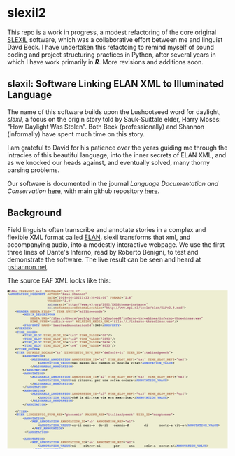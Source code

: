 # slexil2

This repo is a work in progress, a modest refactoring
of the core original
[SLEXIL](https://github.com/davidjamesbeck/slexil) software, which was a collaborative
effort between me and linguist Davd Beck.  I have undertaken this
refactoing to remind myself of sound coding and project structuring practices in
Python, after several years in which I have work primarily in <b><i>R</i></b>.
More revisions and additions soon.

## sləxil: Software Linking ELAN XML to Illuminated Language ##

The name of this software builds upon the Lushootseed word for daylight, *sləxil*, a
focus on the origin story told by Sauk-Suittale elder, Harry
Moses:  "How Daylight Was Stolen".  Both Beck (professionally) and Shannon
(informally) have spent much time on this story.

I am grateful to David for his patience over the years guiding me
through the intracies of this beautiful language, into the inner secrets of
ELAN XML, and as we knocked our heads against, and eventually
solved, many thorny parsing problems.

Our software is documented in the journal *Language Documentation and Conservation*
[here](https://scholarspace.manoa.hawaii.edu/bitstream/10125/24948/beck_shannon.pdf),
with main github repository
[here](https://github.com/davidjamesbeck/slexil).

## Background

Field linguists often transcribe and annotate stories in a complex and
flexible XML format called
[ELAN](https://en.wikipedia.org/wiki/ELAN_software).  slexil
transforms that xml, and accompanying audio, into a modestly
interactive webpage.  We use the first three lines of Dante's Inferno,
read by Roberto Benigni, to test and demonstrate the software.  The
live result can be seen and heard at [pshannon.net](https://pshannon.net/inferno/).

The source EAF XML looks like this:

![alt tag](https://github.com/paul-shannon/slexil2/blob/main/docs/inferno-eaf.png)



